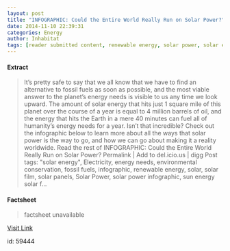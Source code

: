 ```yaml
---
layout: post
title: "INFOGRAPHIC: Could the Entire World Really Run on Solar Power?"
date: 2014-11-10 22:39:31
categories: Energy
author: Inhabitat
tags: [reader submitted content, renewable energy, solar power, solar energy, electricity, energy needs, environmental conservation, fossil fuels, infographic, solar, solar film, solar panels, solar power infographic, sun energy solar fuel, sun power, the sun., world powered by the sun]
---
```



#### Extract
>It&#8217;s pretty safe to say that we all know that we have to find an alternative to fossil fuels as soon as possible, and the most viable answer to the planet&#8217;s energy needs is visible to us any time we look upward. The amount of solar energy that hits just 1 square mile of this planet over the course of a year is equal to 4 million barrels of oil, and the energy that hits the Earth in a mere 40 minutes can fuel all of humanity&#8217;s energy needs for a year. Isn&#8217;t that incredible? Check out the infographic below to learn more about all the ways that solar power is the way to go, and how we can go about making it a reality worldwide. Read the rest of INFOGRAPHIC: Could the Entire World Really Run on Solar Power? Permalink | Add to del.icio.us | digg Post tags: "solar energy", Electricity, energy needs, environmental conservation, fossil fuels, infographic, renewable energy, solar, solar film, solar panels, Solar Power, solar power infographic, sun energy solar f...

#### Factsheet
>factsheet unavailable

[Visit Link](http://inhabitat.com/could-the-entire-world-really-run-on-solar-power/)

id:   59444
